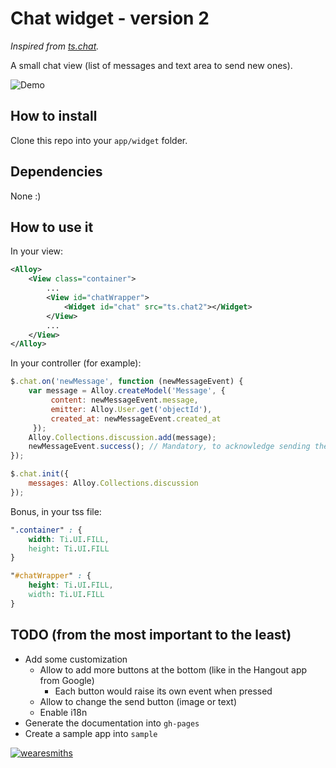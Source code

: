 # Chat widget - version 2

*Inspired from [ts.chat](https://github.com/TheSmiths-Widgets/ts.chat).*

A small chat view (list of messages and text area to send new ones).

![Demo](https://raw.githubusercontent.com/rpellerin/ts.chat2/develop/demo.gif)

## How to install

Clone this repo into your ```app/widget``` folder.

## Dependencies

None :)

## How to use it

In your view:

```xml
<Alloy>
    <View class="container">
        ...
        <View id="chatWrapper">
            <Widget id="chat" src="ts.chat2"></Widget>
        </View>
        ...
    </View>
</Alloy>
```

In your controller (for example):

```javascript
$.chat.on('newMessage', function (newMessageEvent) {
    var message = Alloy.createModel('Message', {
         content: newMessageEvent.message,
         emitter: Alloy.User.get('objectId'),
         created_at: newMessageEvent.created_at
     });
    Alloy.Collections.discussion.add(message);
    newMessageEvent.success(); // Mandatory, to acknowledge sending the message successfully
});

$.chat.init({
    messages: Alloy.Collections.discussion
});
```

Bonus, in your tss file:

```css
".container" : {
    width: Ti.UI.FILL,
    height: Ti.UI.FILL
}

"#chatWrapper" : {
    height: Ti.UI.FILL,
    width: Ti.UI.FILL
}
```

## TODO (from the most important to the least)

- Add some customization
    - Allow to add more buttons at the bottom (like in the Hangout app from Google)
        - Each button would raise its own event when pressed
    - Allow to change the send button (image or text)
    - Enable i18n
- Generate the documentation into ```gh-pages```
- Create a sample app into ```sample```

[![wearesmiths](http://wearesmiths.com/media/logoGitHub.png)](http://wearesmiths.com)
